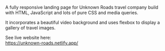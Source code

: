 A fully responsive landing page for Unknown Roads travel company build with HTML, JavaScript and lots of pure CSS and media queries.

It incorporates a beautiful video background and uses flexbox to display a gallery of travel images.

See live website here:  
https://unknown-roads.netlify.app/
